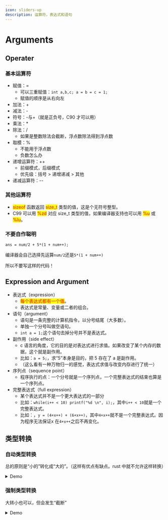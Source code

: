```yaml
---
icon: sliders-up
description: 运算符，表达式和语句
---
```


# Arguments

## Operater

### 基本运算符

* 赋值：=
  * 可以三重赋值：`int a,b,c; a = b = c = 1;`
  * 赋值的顺序是从右向左
* 加法：+
* 减法：-
* 符号：-与+（就是正负号，C90 才可以用）
* 乘法：\*
* 除法：/
  * 如果是整数除法会截断，浮点数除法得到浮点数
* 取模：%
  * 不能用于浮点数
  * 负数怎么办
* 递增运算符：++
  * 前缀模式，后缀模式
  * 优先级：括号 > 递增递减 > 其他
* 递减运算符：--

### 其他运算符

* <mark style="color:red;">sizeof</mark> 函数返回 <mark style="color:red;">size\_t</mark> 类型的值，这是个无符号整型。
* C99 可以用 <mark style="color:red;">%zd</mark> 对应 size\_t 类型的值，如果编译器支持也可以用 <mark style="color:red;">%u</mark> 或 <mark style="color:red;">%lu</mark>。

### 不要自作聪明

`ans = num/2 + 5*(1 + num++);`

编译器会自己选择先运算`num/2`还是`5*(1 + num++)`

所以不要写这样的代码！

## Expression and Argument

* 表达式（expression）
  * <mark style="color:red;">每个表达式都有一个值</mark>。
  * 表达式是常量、变量或二者的组合。
* 语句（argument）
  * 语句是一条完整的计算机指令，以分号结尾（大多数）。
  * 单独一个分号叫做空语句。
  * `int a = 1;`这个语句去掉分号并不是表达式。
* 副作用（side effect）
  * c 语言的角度，它的目的是对表达式进行求值。如果改变了某个内存的数据，这个就是副作用。
  * 比如：`a = 5;`，求“5”本身是目的，把 5 存在了 a 是副作用。
  * （这么看有一种万物归一的感觉，表达式求值与改变内存进行了统一）
* 序列点（sequence point）
  * 程序执行的点：一个分号就是一个序列点，一个完整表达式的结束也算是一个序列点。
* 完整表达式（full expression）
  * 某个表达式并不是一个更大表达式的一部分
  * 比如：`while(i++ < 10) printf("%d \n", i);`，其中`i++ < 10`就是一个完整表达式。
  * 比如：，`y = (4+x++) + (6+x++)`，其中`4+x++`就不是一个完整表达式。因为程序无法保证x 在`4+x++`之后不再变化。

## 类型转换

### 自动类型转换

总的原则是“小的”转化成“大的”。（这样有优点有缺点。rust 中就不允许这样转换）

<details>

<summary>Demo</summary>

```c
/* convert.c -- automatic type conversions */
#include <stdio.h>
int main(void)
{
    char ch;
    int i;
    float fl;
    
    fl = i = ch = 'C';                                  /* line 9  */
    printf("ch = %c, i = %d, fl = %2.2f\n", ch, i, fl); /* line 10 */
    ch = ch + 1;                                        /* line 11 */
    i = fl + 2 * ch;                                    /* line 12 */
    fl = 2.0 * ch + i;                                  /* line 13 */
    printf("ch = %c, i = %d, fl = %2.2f\n", ch, i, fl); /* line 14 */
    ch = 1107;                                          /* line 15 */
    printf("Now ch = %c\n", ch);                        /* line 16 */
    ch = 80.89;                                         /* line 17 */
    printf("Now ch = %c\n", ch);                        /* line 18 */
    
    return 0;
}

// ch = C, i = 67, fl = 67.00
// ch = D, i = 203, fl = 339.00
// Now ch = S
// Now ch = P
```

</details>

### 强制类型转换

大转小也可以，但会发生“截断”

<details>

<summary>Demo</summary>

```c
#include <stdio.h>

int main()
{
    // float 转换为 int
    float f = 123.456f;
    printf("原始 float 值: %f\n", f);
    printf("强制转换后的 int 值: %d\n", (int)f);

    // double 转换为 float
    double d = 123456789.123456789;
    printf("原始 double 值: %lf\n", d);
    printf("强制转换后的 float 值: %f\n", (float)d);

    // int 转换为 char
    int i = 256; // 256 超出了 char 的范围
    printf("原始 int 值: %d\n", i);
    printf("强制转换后的 char 值: %d\n", (char)i);

    return 0;
}
// 原始 float 值: 123.456001
// 强制转换后的 int 值: 123
// 原始 double 值: 123456789.123457
// 强制转换后的 float 值: 123456792.000000
// 原始 int 值: 256
// 强制转换后的 char 值: 0
```

</details>



